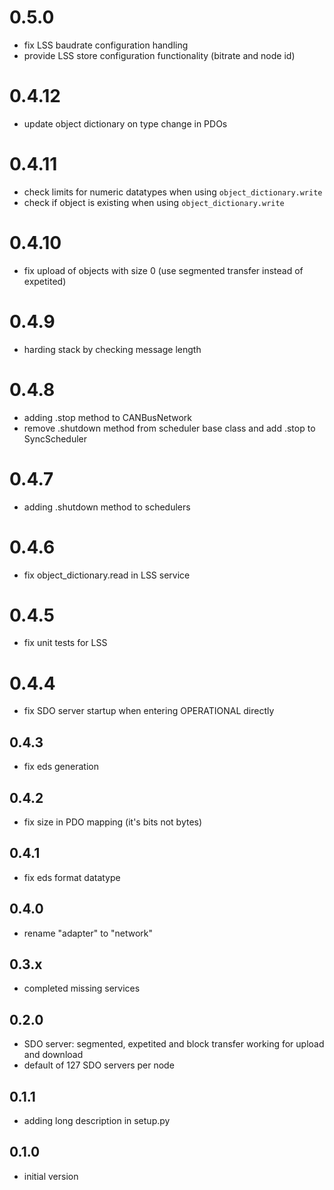 # 0.5.0

* fix LSS baudrate configuration handling
* provide LSS store configuration functionality (bitrate and node id)

# 0.4.12

* update object dictionary on type change in PDOs

# 0.4.11

* check limits for numeric datatypes when using `object_dictionary.write`
* check if object is existing when using `object_dictionary.write`

# 0.4.10

* fix upload of objects with size 0 (use segmented transfer instead of expetited)

# 0.4.9

* harding stack by checking message length

# 0.4.8

* adding .stop method to CANBusNetwork
* remove .shutdown method from scheduler base class and add .stop to SyncScheduler

# 0.4.7

* adding .shutdown method to schedulers

# 0.4.6

* fix object_dictionary.read in LSS service

# 0.4.5

* fix unit tests for LSS

# 0.4.4

* fix SDO server startup when entering OPERATIONAL directly

## 0.4.3

* fix eds generation

## 0.4.2

* fix size in PDO mapping (it's bits not bytes)

## 0.4.1

* fix eds format datatype

## 0.4.0

* rename "adapter" to "network"

## 0.3.x

* completed missing services

## 0.2.0

* SDO server: segmented, expetited and block transfer working for upload and download
* default of 127 SDO servers per node

## 0.1.1

* adding long description in setup.py

## 0.1.0

* initial version
